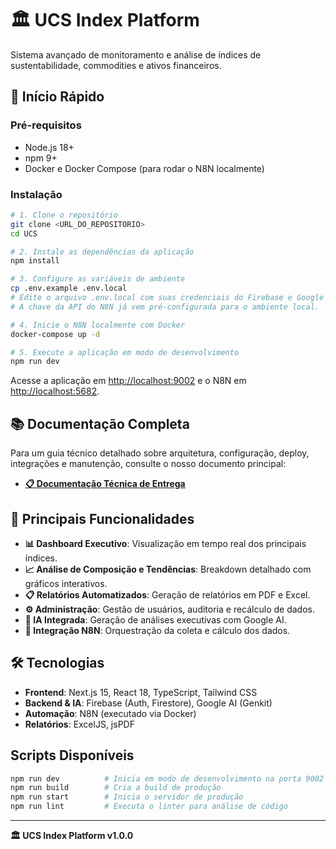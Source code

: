 # 🏛️ UCS Index Platform

Sistema avançado de monitoramento e análise de índices de sustentabilidade, commodities e ativos financeiros.

## 🚀 Início Rápido

### Pré-requisitos
- Node.js 18+
- npm 9+
- Docker e Docker Compose (para rodar o N8N localmente)

### Instalação
```bash
# 1. Clone o repositório
git clone <URL_DO_REPOSITORIO>
cd UCS

# 2. Instale as dependências da aplicação
npm install

# 3. Configure as variáveis de ambiente
cp .env.example .env.local
# Edite o arquivo .env.local com suas credenciais do Firebase e Google AI.
# A chave da API do N8N já vem pré-configurada para o ambiente local.

# 4. Inicie o N8N localmente com Docker
docker-compose up -d

# 5. Execute a aplicação em modo de desenvolvimento
npm run dev
```

Acesse a aplicação em [http://localhost:9002](http://localhost:9002) e o N8N em [http://localhost:5682](http://localhost:5682).

## 📚 Documentação Completa

Para um guia técnico detalhado sobre arquitetura, configuração, deploy, integrações e manutenção, consulte o nosso documento principal:

- **[📋 Documentação Técnica de Entrega](./DOCUMENTACAO_TECNICA_ENTREGA.md)**

## 🎯 Principais Funcionalidades

- **📊 Dashboard Executivo**: Visualização em tempo real dos principais índices.
- **📈 Análise de Composição e Tendências**: Breakdown detalhado com gráficos interativos.
- **📋 Relatórios Automatizados**: Geração de relatórios em PDF e Excel.
- **⚙️ Administração**: Gestão de usuários, auditoria e recálculo de dados.
- **🤖 IA Integrada**: Geração de análises executivas com Google AI.
- **🔄 Integração N8N**: Orquestração da coleta e cálculo dos dados.

## 🛠️ Tecnologias

- **Frontend**: Next.js 15, React 18, TypeScript, Tailwind CSS
- **Backend & IA**: Firebase (Auth, Firestore), Google AI (Genkit)
- **Automação**: N8N (executado via Docker)
- **Relatórios**: ExcelJS, jsPDF

##  Scripts Disponíveis

```bash
npm run dev          # Inicia em modo de desenvolvimento na porta 9002
npm run build        # Cria a build de produção
npm run start        # Inicia o servidor de produção
npm run lint         # Executa o linter para análise de código
```

---

**🏛️ UCS Index Platform v1.0.0**
